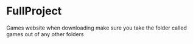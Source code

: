 # FullProject
Games website
when downloading make sure you take the folder called games out of any other folders

